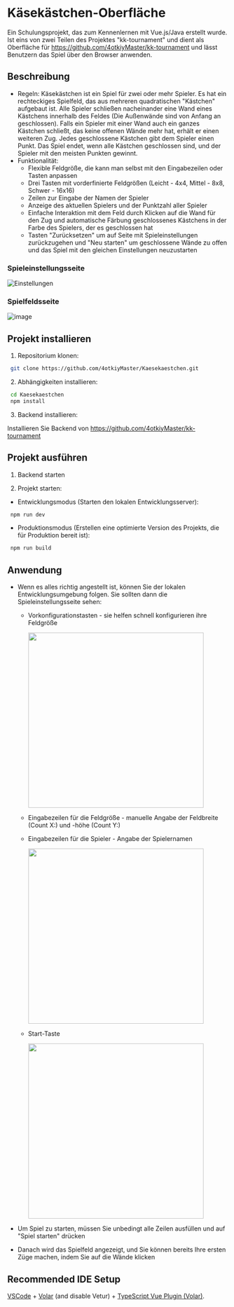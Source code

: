# Käsekästchen-Oberfläche

Ein Schulungsprojekt, das zum Kennenlernen mit Vue.js/Java erstellt  wurde. 
Ist eins von zwei Teilen des Projektes "kk-tournament" und dient als Oberfläche für https://github.com/4otkiyMaster/kk-tournament und lässt Benutzern das Spiel über den Browser anwenden. 

## Beschreibung

- Regeln:
Käsekästchen ist ein Spiel für zwei oder mehr Spieler.
Es hat ein rechteckiges Spielfeld, das aus mehreren quadratischen "Kästchen" aufgebaut ist.
Alle Spieler schließen nacheinander eine Wand eines Kästchens innerhalb des Feldes (Die Außenwände sind von Anfang an geschlossen).
Falls ein Spieler mit einer Wand auch ein ganzes Kästchen schließt, das keine offenen Wände mehr hat, erhält er einen weiteren Zug.
Jedes geschlossene Kästchen gibt dem Spieler einen Punkt.
Das Spiel endet, wenn alle Kästchen geschlossen sind, und der Spieler mit den meisten Punkten gewinnt.
- Funktionalität:
  - Flexible Feldgröße, die kann man selbst mit den Eingabezeilen oder Tasten anpassen
  - Drei Tasten mit vorderfinierte Feldgrößen (Leicht - 4x4, Mittel - 8x8, Schwer - 16x16)
  - Zeilen zur Eingabe der Namen der Spieler
  - Anzeige des aktuellen Spielers und der Punktzahl aller Spieler
  - Einfache Interaktion mit dem Feld durch Klicken auf die Wand für den Zug und automatische Färbung geschlossenes Kästchens in der Farbe des Spielers, der es geschlossen hat
  - Tasten "Zurücksetzen" um auf Seite mit Spieleinstellungen zurückzugehen und "Neu starten" um geschlossene Wände zu offen und das Spiel mit den gleichen Einstellungen neuzustarten

### Spieleinstellungsseite
![Einstellungen](https://github.com/user-attachments/assets/03a43e32-4df5-49ef-a006-537e2ff6a8cb)

### Spielfeldsseite
![image](https://github.com/user-attachments/assets/50113486-664f-4ecc-b0d6-a93fcc915551)

## Projekt installieren

1. Repositorium klonen:
```bash
 git clone https://github.com/4otkiyMaster/Kaesekaestchen.git
```

2. Abhängigkeiten installieren:
```bash
 cd Kaesekaestchen
 npm install
 ```

3. Backend installieren:

Installieren Sie Backend von https://github.com/4otkiyMaster/kk-tournament

## Projekt ausführen

1. Backend starten

2. Projekt starten:
- Entwicklungsmodus (Starten den lokalen Entwicklungsserver):
```bash
 npm run dev
 ```

- Produktionsmodus (Erstellen eine optimierte Version des Projekts, die für Produktion bereit ist):
```bash
 npm run build
 ```

## Anwendung

- Wenn es alles richtig angestellt ist, können Sie der lokalen Entwicklungsumgebung folgen. Sie sollten dann die Spieleinstellungsseite sehen:
  - Vorkonfigurationstasten - sie helfen schnell konfigurieren ihre Feldgröße

    <img src="https://github.com/user-attachments/assets/ad0ea52d-f89c-40c8-9cdc-4adad01a8ae2" width="400">
  
  - Eingabezeilen für die Feldgröße - manuelle Angabe der Feldbreite (Count X:) und -höhe (Count Y:)
  - Eingabezeilen für die Spieler - Angabe der Spielernamen

    <img src="https://github.com/user-attachments/assets/26aa3cb2-09c4-49c6-8cfa-8ab6c2045993" width="400">

  - Start-Taste
    
    <img src="https://github.com/user-attachments/assets/4cd07585-0018-408e-b402-8d64f183a5a6" width="400">
    
- Um Spiel zu starten, müssen Sie unbedingt alle Zeilen ausfüllen und auf "Spiel starten" drücken
- Danach wird das Spielfeld angezeigt, und Sie können bereits Ihre ersten Züge machen, indem Sie auf die Wände klicken

## Recommended IDE Setup

[VSCode](https://code.visualstudio.com/) + [Volar](https://marketplace.visualstudio.com/items?itemName=Vue.volar) (and disable Vetur) + [TypeScript Vue Plugin (Volar)](https://marketplace.visualstudio.com/items?itemName=Vue.vscode-typescript-vue-plugin).